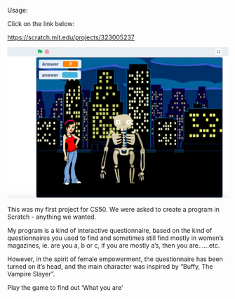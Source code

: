 Usage:

Click on the link below:

https://scratch.mit.edu/projects/323005237

![project image](https://github.com/GK230/WhatAreYou/blob/master/Screen%20Shot%202020-07-25%20at%2012.24.15.png)

This was my first project for CS50. We were asked to create a program in Scratch - anything we wanted.

My program is a kind of interactive questionnaire, based on the kind of questionnaires you used to find and sometimes still find mostly in women’s magazines, ie. are you a, b or c, if you are mostly a’s, then you are……etc.

However, in the spirit of female empowerment, the questionnaire has been turned on it’s head, and the main character was inspired by “Buffy, The Vampire Slayer”.

Play the game to find out ‘What you are’

